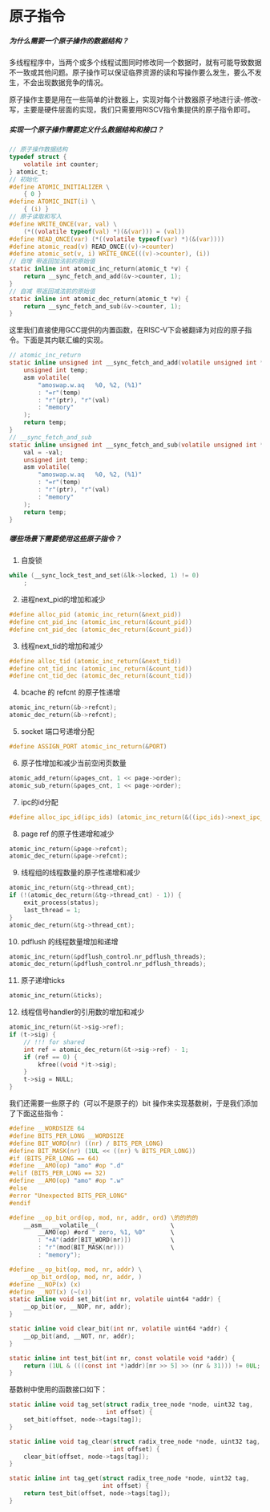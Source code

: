 # 原子指令

##### 为什么需要一个原子操作的数据结构？

多线程程序中，当两个或多个线程试图同时修改同一个数据时，就有可能导致数据不一致或其他问题。原子操作可以保证临界资源的读和写操作要么发生，要么不发生，不会出现数据竞争的情况。

原子操作主要是用在一些简单的计数器上，实现对每个计数器原子地进行读-修改-写，主要是硬件层面的实现，我们只需要用RISCV指令集提供的原子指令即可。





##### 实现一个原子操作需要定义什么数据结构和接口？

```c
// 原子操作数据结构
typedef struct {
    volatile int counter;
} atomic_t;
// 初始化
#define ATOMIC_INITIALIZER \
    { 0 }
#define ATOMIC_INIT(i) \
    { (i) }
// 原子读取和写入
#define WRITE_ONCE(var, val) \
    (*((volatile typeof(val) *)(&(var))) = (val))
#define READ_ONCE(var) (*((volatile typeof(var) *)(&(var))))
#define atomic_read(v) READ_ONCE((v)->counter)
#define atomic_set(v, i) WRITE_ONCE(((v)->counter), (i))
// 自增 带返回加法前的原始值
static inline int atomic_inc_return(atomic_t *v) {
    return __sync_fetch_and_add(&v->counter, 1);
}
// 自减 带返回减法前的原始值
static inline int atomic_dec_return(atomic_t *v) {
    return __sync_fetch_and_sub(&v->counter, 1);
}
```

这里我们直接使用GCC提供的内置函数，在RISC-V下会被翻译为对应的原子指令。下面是其内联汇编的实现。

```c
// atomic_inc_return
static inline unsigned int __sync_fetch_and_add(volatile unsigned int *ptr, unsigned int val) {
    unsigned int temp;
    asm volatile(
        "amoswap.w.aq	%0, %2, (%1)"
        : "=r"(temp)
        : "r"(ptr), "r"(val)
        : "memory"
    );
    return temp;
}
// __sync_fetch_and_sub
static inline unsigned int __sync_fetch_and_sub(volatile unsigned int *ptr, unsigned int val) {
    val = -val;
    unsigned int temp;
    asm volatile(
        "amoswap.w.aq	%0, %2, (%1)"
        : "=r"(temp)
        : "r"(ptr), "r"(val)
        : "memory"
    );
    return temp;
}
```



##### 哪些场景下需要使用这些原子指令？

1. 自旋锁

```c
while (__sync_lock_test_and_set(&lk->locked, 1) != 0)
    ;
```

2. 进程next_pid的增加和减少

```c
#define alloc_pid (atomic_inc_return(&next_pid))
#define cnt_pid_inc (atomic_inc_return(&count_pid))
#define cnt_pid_dec (atomic_dec_return(&count_pid))
```

3. 线程next_tid的增加和减少

```c
#define alloc_tid (atomic_inc_return(&next_tid))
#define cnt_tid_inc (atomic_inc_return(&count_tid))
#define cnt_tid_dec (atomic_dec_return(&count_tid))
```

4. bcache 的 refcnt 的原子性递增

```c
atomic_inc_return(&b->refcnt);
atomic_dec_return(&b->refcnt);
```

5. socket 端口号递增分配

```c
#define ASSIGN_PORT atomic_inc_return(&PORT)
```

6. 原子性增加和减少当前空闲页数量

```c
atomic_add_return(&pages_cnt, 1 << page->order);
atomic_sub_return(&pages_cnt, 1 << page->order);
```

7. ipc的id分配

```c
#define alloc_ipc_id(ipc_ids) (atomic_inc_return(&((ipc_ids)->next_ipc_id)))
```

8. page ref 的原子性递增和减少

```c
atomic_inc_return(&page->refcnt);
atomic_dec_return(&page->refcnt);
```

9. 线程组的线程数量的原子性递增和减少

```c
atomic_inc_return(&tg->thread_cnt);
if (!(atomic_dec_return(&tg->thread_cnt) - 1)) {
    exit_process(status);
    last_thread = 1;
}
atomic_dec_return(&tg->thread_cnt);
```

10. pdflush 的线程数量增加和递增

```c
atomic_inc_return(&pdflush_control.nr_pdflush_threads);
atomic_dec_return(&pdflush_control.nr_pdflush_threads);
```

11. 原子递增ticks

```c
atomic_inc_return(&ticks);
```

12. 线程信号handler的引用数的增加和减少

```c
atomic_inc_return(&t->sig->ref);
if (t->sig) {
    // !!! for shared
    int ref = atomic_dec_return(&t->sig->ref) - 1;
    if (ref == 0) {
        kfree((void *)t->sig);
    }
    t->sig = NULL;
}
```



我们还需要一些原子的（可以不是原子的）bit 操作来实现基数树，于是我们添加了下面这些指令：

```c
#define __WORDSIZE 64
#define BITS_PER_LONG __WORDSIZE
#define BIT_WORD(nr) ((nr) / BITS_PER_LONG)
#define BIT_MASK(nr) (1UL << ((nr) % BITS_PER_LONG))
#if (BITS_PER_LONG == 64)
#define __AMO(op) "amo" #op ".d"
#elif (BITS_PER_LONG == 32)
#define __AMO(op) "amo" #op ".w"
#else
#error "Unexpected BITS_PER_LONG"
#endif

#define __op_bit_ord(op, mod, nr, addr, ord) \的的的的
    __asm__ __volatile__(                    \
        __AMO(op) #ord " zero, %1, %0"       \
        : "+A"(addr[BIT_WORD(nr)])           \
        : "r"(mod(BIT_MASK(nr)))             \
        : "memory");

#define __op_bit(op, mod, nr, addr) \
    __op_bit_ord(op, mod, nr, addr, )
#define __NOP(x) (x)
#define __NOT(x) (~(x))
static inline void set_bit(int nr, volatile uint64 *addr) {
    __op_bit(or, __NOP, nr, addr);
}

static inline void clear_bit(int nr, volatile uint64 *addr) {
    __op_bit(and, __NOT, nr, addr);
}

static inline int test_bit(int nr, const volatile void *addr) {
    return (1UL & (((const int *)addr)[nr >> 5] >> (nr & 31))) != 0UL;
}
```

基数树中使用的函数接口如下：

```c
static inline void tag_set(struct radix_tree_node *node, uint32 tag,
                           int offset) {
    set_bit(offset, node->tags[tag]);
}

static inline void tag_clear(struct radix_tree_node *node, uint32 tag,
                             int offset) {
    clear_bit(offset, node->tags[tag]);
}

static inline int tag_get(struct radix_tree_node *node, uint32 tag,
                          int offset) {
    return test_bit(offset, node->tags[tag]);
}
```







